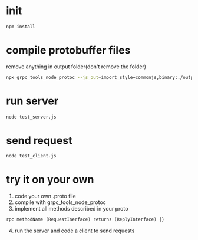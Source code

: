 # init
```bash
npm install
```

# compile protobuffer files
remove anything in output folder(don't remove the folder)
```bash
npx grpc_tools_node_protoc --js_out=import_style=commonjs,binary:./output/ --grpc_out=./output/ test.proto
```

# run server
```bash
node test_server.js
```

# send request
```bash
node test_client.js
```

# try it on your own
1. code your own .proto file
2. compile with grpc_tools_node_protoc
3. implement all methods described in your proto 
```protobuf
rpc methodName (RequestInerface) returns (ReplyInterface) {}
```
4. run the server and code a client to send requests